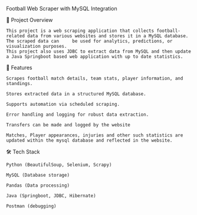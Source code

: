 Football Web Scraper with MySQL Integration

📌 Project Overview

    This project is a web scraping application that collects football-related data from various websites and stores it in a MySQL database. The scraped data can     be used for analytics, predictions, or visualization purposes.
    This project also uses JDBC to extract data from MySQL and then update a Java Springboot based web application with up to date statistics.
    
🚀 Features

    Scrapes football match details, team stats, player information, and standings.

    Stores extracted data in a structured MySQL database.

    Supports automation via scheduled scraping.

    Error handling and logging for robust data extraction.

    Transfers can be made and logged by the website

    Matches, Player appearances, injuries and other such statistics are updated within the mysql database and reflected in the website.


🛠️ Tech Stack

    Python (BeautifulSoup, Selenium, Scrapy)

    MySQL (Database storage)

    Pandas (Data processing)

    Java (Springboot, JDBC, Hibernate)

    Postman (debugging)
    
